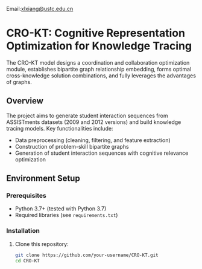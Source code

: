 Email:xlxiang@ustc.edu.cn

# CRO-KT: Cognitive Representation Optimization for Knowledge Tracing

The CRO-KT model designs a coordination and collaboration optimization module, establishes bipartite graph relationship embedding, forms optimal cross-knowledge solution combinations, and fully leverages the advantages of graphs.


## Overview
The project aims to generate student interaction sequences from ASSISTments datasets (2009 and 2012 versions) and build knowledge tracing models. Key functionalities include:
- Data preprocessing (cleaning, filtering, and feature extraction)
- Construction of problem-skill bipartite graphs
- Generation of student interaction sequences with cognitive relevance optimization
  


## Environment Setup

### Prerequisites
- Python 3.7+ (tested with Python 3.7)
- Required libraries (see `requirements.txt`)


### Installation
1. Clone this repository:
   ```bash
   git clone https://github.com/your-username/CRO-KT.git
   cd CRO-KT
